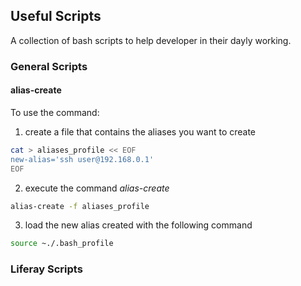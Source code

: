 ## Useful Scripts

A collection of bash scripts to help developer in their dayly working.

### General Scripts

#### alias-create

To use the command:

1. create a file that contains the aliases you want to create
```bash
cat > aliases_profile << EOF
new-alias='ssh user@192.168.0.1'
EOF
```
2. execute the command _alias-create_
```bash
alias-create -f aliases_profile
```
3. load the new alias created with the following command
```bash
source ~./.bash_profile
```

### Liferay Scripts